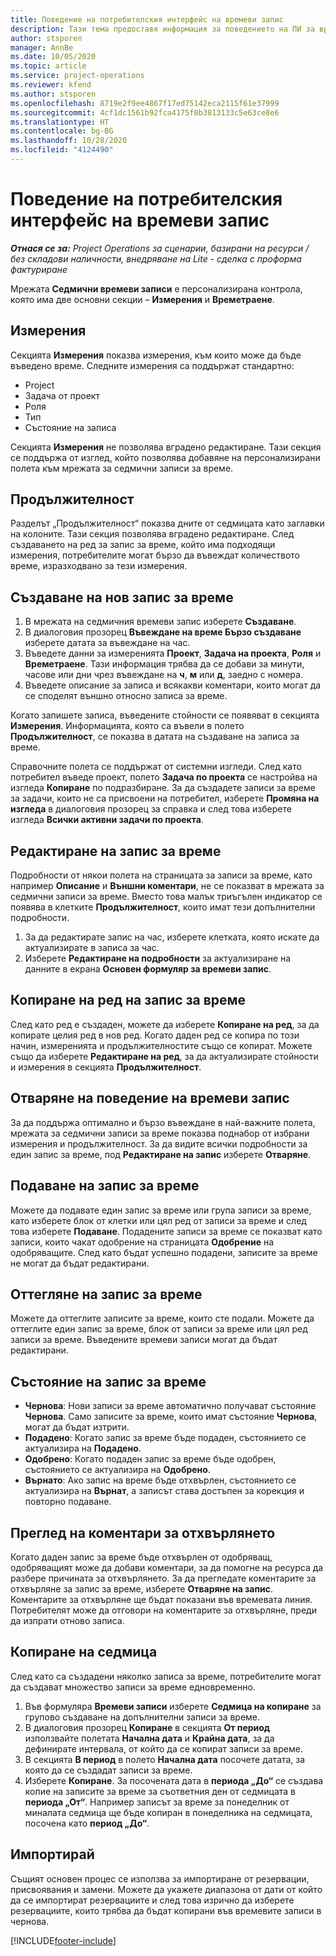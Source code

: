 ```yaml
---
title: Поведение на потребителския интерфейс на времеви запис
description: Тази тема предоставя информация за поведението на ПИ за времеви запис.
author: stsporen
manager: AnnBe
ms.date: 10/05/2020
ms.topic: article
ms.service: project-operations
ms.reviewer: kfend
ms.author: stsporen
ms.openlocfilehash: 8719e2f9ee4867f17ed75142eca2115f61e37999
ms.sourcegitcommit: 4cf1dc1561b92fca4175f0b3813133c5e63ce8e6
ms.translationtype: HT
ms.contentlocale: bg-BG
ms.lasthandoff: 10/28/2020
ms.locfileid: "4124490"
---
```

# <a name="time-entry-ui-behavior"></a>Поведение на потребителския интерфейс на времеви запис

_**Отнася се за:** Project Operations за сценарии, базирани на ресурси / без складови наличности, внедряване на Lite - сделка с проформа фактуриране_


Мрежата **Седмични времеви записи** е персонализирана контрола, която има две основни секции – **Измерения** и **Времетраене**.

## <a name="dimensions"></a>Измерения
Секцията **Измерения** показва измерения, към които може да бъде въведено време. Следните измерения са поддържат стандартно:

  - Project
  - Задача от проект
  - Роля
  - Тип
  - Състояние на записа

Секцията **Измерения** не позволява вградено редактиране. Тази секция се поддържа от изглед, който позволява добавяне на персонализирани полета към мрежата за седмични записи за време.

## <a name="duration"></a>Продължителност
Разделът „Продължителност“ показва дните от седмицата като заглавки на колоните. Тази секция позволява вградено редактиране. След създаването на ред за запис за време, който има подходящи измерения, потребителите могат бързо да въвеждат количеството време, изразходвано за тези измерения.

## <a name="create-a-new-time-entry"></a>Създаване на нов запис за време

1. В мрежата на седмичния времеви запис изберете **Създаване**. 
2. В диалоговия прозорец **Въвеждане на време Бързо създаване** изберете датата за въвеждане на час.
3. Въведете данни за измеренията **Проект**, **Задача на проекта**, **Роля** и **Времетраене**. Тази информация трябва да се добави за минути, часове или дни чрез въвеждане на **ч**, **м** или **д**, заедно с номера. 
4. Въведете описание за записа и всякакви коментари, които могат да се споделят външно относно записа за време. 

Когато запишете записа, въведените стойности се появяват в секцията **Измерения**. Информацията, която са въвели в полето **Продължителност**, се показва в датата на създаване на записа за време.

Справочните полета се поддържат от системни изгледи. След като потребител въведе проект, полето **Задача по проекта** се настройва на изгледа **Копиране** по подразбиране. За да създадете записи за време за задачи, които не са присвоени на потребител, изберете **Промяна на изгледа** в диалоговия прозорец за справка и след това изберете изгледа **Всички активни задачи по проекта**.

## <a name="edit-a-time-entry"></a>Редактиране на запис за време 
Подробности от някои полета на страницата за записи за време, като например **Описание** и **Външни коментари**, не се показват в мрежата за седмични записи за време. Вместо това малък триъгълен индикатор се появява в клетките **Продължителност**, които имат тези допълнителни подробности. 

1. За да редактирате запис на час, изберете клетката, която искате да актуализирате в записа за час.
2. Изберете **Редактиране на подробности** за актуализиране на данните в екрана **Основен формуляр за времеви запис**. 

## <a name="copy-a-time-entry-row"></a>Копиране на ред на запис за време
След като ред е създаден, можете да изберете **Копиране на ред**, за да копирате целия ред в нов ред. Когато даден ред се копира по този начин, измеренията и продължителностите също се копират. Можете също да изберете **Редактиране на ред**, за да актуализирате стойности и измерения в секцията **Продължителност**.

## <a name="open-a-time-entry-behavior"></a>Отваряне на поведение на времеви запис
За да поддържа оптимално и бързо въвеждане в най-важните полета, мрежата за седмични записи за време показва поднабор от избрани измерения и продължителност. За да видите всички подробности за един запис за време, под **Редактиране на запис** изберете **Отваряне**.

## <a name="submit-a-time-entry"></a>Подаване на запис за време
Можете да подавате един запис за време или група записи за време, като изберете блок от клетки или цял ред от записи за време и след това изберете **Подаване**. Подадените записи за време се показват като записи, които чакат одобрение на страницата **Одобрение** на одобряващите. След като бъдат успешно подадени, записите за време не могат да бъдат редактирани.

## <a name="recall-a-time-entry"></a>Оттегляне на запис за време
Можете да оттеглите записите за време, които сте подали. Можете да оттеглите един запис за време, блок от записи за време или цял ред записи за време. Въведените времеви записи могат да бъдат редактирани.

## <a name="time-entry-status"></a>Състояние на запис за време

- **Чернова**: Нови записи за време автоматично получават състояние **Чернова**. Само записите за време, които имат състояние **Чернова**, могат да бъдат изтрити.
- **Подадено**: Когато запис за време бъде подаден, състоянието се актуализира на **Подадено**. 
- **Одобрено**: Когато подаден запис за време бъде одобрен, състоянието се актуализира на **Одобрено**. 
- **Върнато**: Ако запис на време бъде отхвърлен, състоянието се актуализира на **Върнат**, а записът става достъпен за корекция и повторно подаване. 

## <a name="view-rejection-comments"></a>Преглед на коментари за отхвърлянето
Когато даден запис за време бъде отхвърлен от одобряващ, одобряващият може да добави коментари, за да помогне на ресурса да разбере причината за отхвърлянето. За да прегледате коментарите за отхвърляне за запис за време, изберете **Отваряне на запис**. Коментарите за отхвърляне ще бъдат показани във времевата линия. Потребителят може да отговори на коментарите за отхвърляне, преди да изпрати отново записа.

## <a name="copy-week"></a>Копиране на седмица
След като са създадени няколко записа за време, потребителите могат да създават множество записи за време едновременно.

1. Във формуляра **Времеви записи** изберете **Седмица на копиране** за групово създаване на допълнителни записи за време. 
2. В диалоговия прозорец **Копиране** в секцията **От период** използвайте полетата **Начална дата** и **Крайна дата**, за да дефинирате интервала, от който да се копират записи за време. 
3. В секцията **В период** в полето **Начална дата** посочете датата, за която да се създадат записи за време. 
4. Изберете **Копиране**. За посочената дата в **периода „До“** се създава копие на записите за време за съответния ден от седмицата в **периода „От“**. Например записът за време за понеделник от миналата седмица ще бъде копиран в понеделника на седмицата, посочена като **период „До“**.

## <a name="import"></a>Импортирай
Същият основен процес се използва за импортиране от резервации, присвоявания и замени. Можете да укажете диапазона от дати от който да се импортират резервациите и след това изрично да изберете резервациите, които трябва да бъдат копирани във времевите записи в чернова. 


[!INCLUDE[footer-include](../includes/footer-banner.md)]